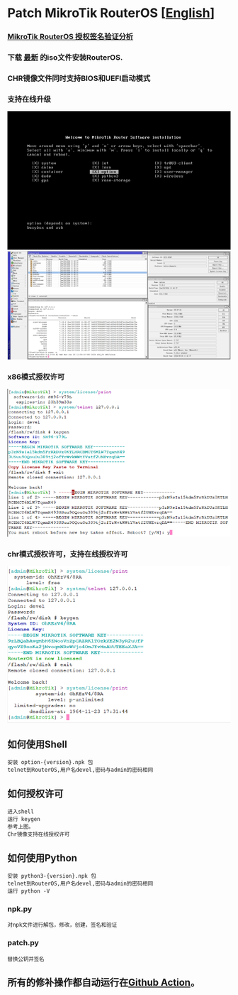# Patch MikroTik RouterOS [[English](README.md)]

###  [MikroTik RouterOS 授权签名验证分析](https://blog.csdn.net/chivalrys/article/details/139770711) 

### 下载 [最新](https://github.com/elseif/MikroTikPatch/releases/latest) 的iso文件安装RouterOS.
### CHR镜像文件同时支持BIOS和UEFI启动模式
### 支持在线升级

![](image/install.png)
![](image/routeros.png)

### x86模式授权许可
![](image/x86.png)
### chr模式授权许可，支持在线授权许可
![](image/chr.png)

## 如何使用Shell
    安装 option-{version}.npk 包
    telnet到RouterOS,用户名devel,密码与admin的密码相同
## 如何授权许可
    进入shell
    运行 keygen
    参考上图。
    Chr镜像支持在线授权许可
## 如何使用Python
    安装 python3-{version}.npk 包
    telnet到RouterOS,用户名devel,密码与admin的密码相同
    运行 python -V
### npk.py
    对npk文件进行解包，修改，创建，签名和验证
### patch.py
    替换公钥并签名


## 所有的修补操作都自动运行在[Github Action](https://github.com/elseif/MikroTikPatch/blob/main/.github/workflows/mikrotik_patch.yml)。





